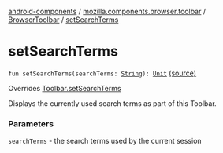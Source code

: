 [android-components](../../index.md) / [mozilla.components.browser.toolbar](../index.md) / [BrowserToolbar](index.md) / [setSearchTerms](./set-search-terms.md)

# setSearchTerms

`fun setSearchTerms(searchTerms: `[`String`](https://kotlinlang.org/api/latest/jvm/stdlib/kotlin/-string/index.html)`): `[`Unit`](https://kotlinlang.org/api/latest/jvm/stdlib/kotlin/-unit/index.html) [(source)](https://github.com/mozilla-mobile/android-components/blob/master/components/browser/toolbar/src/main/java/mozilla/components/browser/toolbar/BrowserToolbar.kt#L560)

Overrides [Toolbar.setSearchTerms](../../mozilla.components.concept.toolbar/-toolbar/set-search-terms.md)

Displays the currently used search terms as part of this Toolbar.

### Parameters

`searchTerms` - the search terms used by the current session